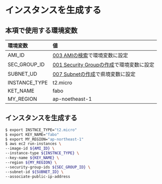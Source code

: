 # インスタンスを生成する

## 本項で使用する環境変数

|環境変数|値|
|:--|:--|
|AMI_ID|[003 AMIの検索](/ec2/003_search_ami.md)で環境変数に設定|
|SEC_GROUP_ID|[001 Security Groupの作成](/ec2/001_create_security.md)で環境変数に設定|
|SUBNET_UD|	[007 Subnetの作成](/vpc/007_create_subnet.md)で県境変数に設定|
|INSTANCE_TYPE|t2.micro|
|KET_NAME|fabo|
|MY_REGION|ap-noetheast-1|

## インスタンスを生成する

```bash
$ export INSTNCE_TYPE="t2.micro"
$ export KEY_NAME="fabo"
$ export MY_REGION="ap-northeast-1"
$ aws ec2 run-instances \
--image-id ${AMI_ID} \
--instance-type ${INSTNCE_TYPE} \
--key-name ${KEY_NAME} \
--region ${MY_REGION} \
--security-group-ids ${SEC_GROUP_ID} \
--subnet-id ${SUBNET_ID} \
--associate-public-ip-address 
```



